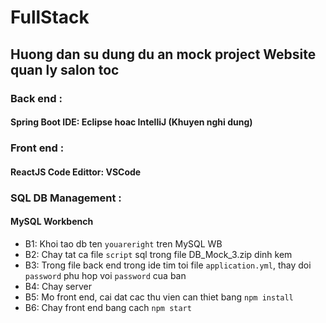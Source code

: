 # FullStack
## Huong dan su dung du an mock project Website quan ly salon toc
### Back end :
#### Spring Boot IDE: Eclipse hoac IntelliJ (Khuyen nghi dung)
### Front end :
#### ReactJS Code Edittor: VSCode
### SQL DB Management :
#### MySQL Workbench

- B1: Khoi tao db ten `youareright` tren MySQL WB 
- B2: Chay tat ca file `script` sql trong file DB_Mock_3.zip dinh kem 
- B3: Trong file  back end trong ide tim toi file `application.yml`, thay doi `password` phu hop voi `password` cua ban
- B4: Chay server
- B5: Mo front end,  cai dat cac thu vien can thiet bang `npm install`
- B6: Chay front end bang cach `npm start`

